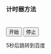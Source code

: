 ### 计时器方法

<h1></h1>
    <button class="btn1">开始</button>
    <button class="btn2">停止</button>
    <script>
        setTimeout页面加载3秒后执行
        setInterval页面加载1秒后执行，并且重复执行
        clearTimeout方法可以让计时器停下来
        var h1 = document.querySelector("h1");
        var btn1 = document.querySelector(".btn1");
        var btn2 = document.querySelector(".btn2");
        var t;
        btn1.onclick = function(){
            clearInterval(t);
            防止连续点击开始计时，导致创建多个计时器
            t = setInterval(function(){
                var number = Number(h1.innerHTML);
                Number将h1的文本节点转换成数字
                number++;
                h1.innerHTML = number;
            },1000)
        }
        btn2.onclick = function(){
            clearInterval(t);
        }
    </script>
    <p><spna class="seconds">5</spna>秒后跳转到百度</p>
    <script>
        var seconds = document.querySelector(".seconds");
        setInterval(function(){
            var s = Number(seconds.innerHTML);
            s--;
            seconds.innerHTML = s;
            if(s === 0){
                location.href = "http://baidu.com";
                location.href可以实现跳转页面
            }
        },1000);
    </script>